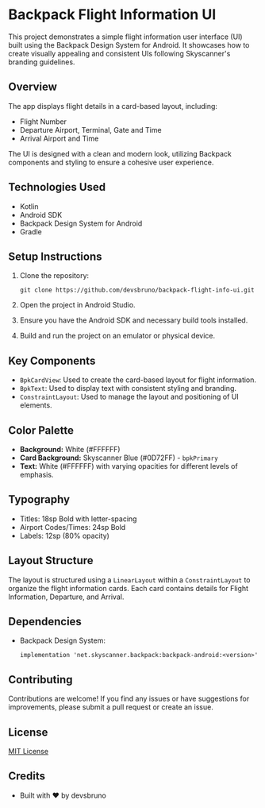 # Backpack Flight Information UI

This project demonstrates a simple flight information user interface (UI) built using the Backpack Design System for Android. It showcases how to create visually appealing and consistent UIs following Skyscanner's branding guidelines.

## Overview

The app displays flight details in a card-based layout, including:

*   Flight Number
*   Departure Airport, Terminal, Gate and Time
*   Arrival Airport and Time

The UI is designed with a clean and modern look, utilizing Backpack components and styling to ensure a cohesive user experience.

## Technologies Used

*   Kotlin
*   Android SDK
*   Backpack Design System for Android
*   Gradle

## Setup Instructions

1.  Clone the repository:

    ```
    git clone https://github.com/devsbruno/backpack-flight-info-ui.git
    ```
2.  Open the project in Android Studio.
3.  Ensure you have the Android SDK and necessary build tools installed.
4.  Build and run the project on an emulator or physical device.

## Key Components

*   `BpkCardView`: Used to create the card-based layout for flight information.
*   `BpkText`: Used to display text with consistent styling and branding.
*   `ConstraintLayout`: Used to manage the layout and positioning of UI elements.

## Color Palette

*   **Background:** White (\#FFFFFF)
*   **Card Background:** Skyscanner Blue (\#0D72FF) - `bpkPrimary`
*   **Text:** White (\#FFFFFF) with varying opacities for different levels of emphasis.

## Typography

*   Titles: 18sp Bold with letter-spacing
*   Airport Codes/Times: 24sp Bold
*   Labels: 12sp (80% opacity)

## Layout Structure

The layout is structured using a `LinearLayout` within a `ConstraintLayout` to organize the flight information cards. Each card contains details for Flight Information, Departure, and Arrival.

## Dependencies

*   Backpack Design System:
    ```
    implementation 'net.skyscanner.backpack:backpack-android:<version>'
    ```

## Contributing

Contributions are welcome! If you find any issues or have suggestions for improvements, please submit a pull request or create an issue.

## License

[MIT License](LICENSE)

## Credits

*   Built with ❤️ by devsbruno

